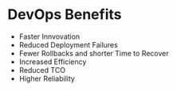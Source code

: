 # DevOps Benefits

* Faster Innvovation
* Reduced Deployment Failures
* Fewer Rollbacks and shorter Time to Recover
* Increased Efficiency
* Reduced TCO
* Higher Reliability



